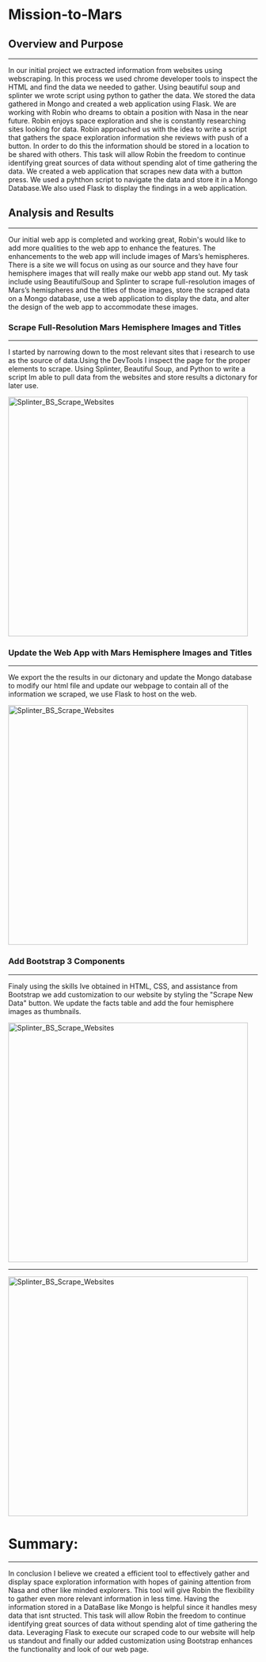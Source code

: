 # Mission-to-Mars

## Overview and Purpose
______________________________________________

In our initial project we extracted information from websites using webscraping. In this process we used chrome developer tools to inspect the HTML and find the data we needed to gather. Using beautiful soup and splinter we wrote script using python to gather the data. We stored the data gathered in Mongo and created a web application using Flask. We are working with Robin who dreams to obtain a position with Nasa in the near future. Robin enjoys space exploration and she is constantly researching sites looking for data. Robin approached us with the idea to write a script that gathers the space exploration information she reviews with push of a button. In order to do this the information should be stored in a location to be shared with others. This task will allow Robin the freedom to continue identifying great sources of data without spending alot of time gathering the data. We created a web application that scrapes new data with a button press. We used a pyhthon script to navigate the data and store it in a Mongo Database.We also used Flask to display the findings in a web application.

## Analysis and Results
___________________________________________________

Our initial web app is completed and working great, Robin's would like to add more qualities to the web app to enhance the features. The enhancements to the web app will include images of Mars’s hemispheres. There is a site we will focus on using as our source and they have four hemisphere images that will really make our webb app stand out. My task include using BeautifulSoup and Splinter to scrape full-resolution images of Mars’s hemispheres and the titles of those images, store the scraped data on a Mongo database, use a web application to display the data, and alter the design of the web app to accommodate these images.



### Scrape Full-Resolution Mars Hemisphere Images and Titles
_________________________________________________________________
I started by narrowing down to the most relevant sites that i research to use as the source of data.Using the DevTools I inspect the page for the proper elements to scrape. Using Splinter, Beautiful Soup, and Python to write a script Im able to pull data from the websites and store results a dictonary for later use.

<img width="484" alt="Splinter_BS_Scrape_Websites" src="https://user-images.githubusercontent.com/88467263/140651395-f5f7f68e-387c-4631-baf3-9437eafe0540.PNG">

### Update the Web App with Mars Hemisphere Images and Titles
_________________________________________________________________
We export the the results in our dictonary and update the Mongo database to modify our html file and update our webpage to contain all of the information we scraped, we use Flask to host on the web.

<img width="484" alt="Splinter_BS_Scrape_Websites" src="https://user-images.githubusercontent.com/88467263/140651401-84c4b1b8-2c8f-4278-a7e4-2e5880c18129.PNG">

### Add Bootstrap 3 Components
_________________________________________________________________

Finaly using the skills Ive obtained in HTML, CSS, and assistance from Bootstrap we add customization to our website by styling the "Scrape New Data" button. We update the facts table and add the four hemisphere images as thumbnails.


<img width="484" alt="Splinter_BS_Scrape_Websites" src="https://user-images.githubusercontent.com/88467263/140651404-b59028eb-a71e-425b-80cd-469c9fc360c7.PNG">

______________________________________________________

<img width="484" alt="Splinter_BS_Scrape_Websites" src="https://user-images.githubusercontent.com/88467263/140651413-629b0b53-6425-433c-ba5d-5a29dbf14ec3.PNG">



# Summary:
________________________

In conclusion I believe we created a efficient tool to effectively gather and display space exploration information with hopes of gaining attention from Nasa and other like minded explorers. This tool will give Robin the flexibility to gather even more relevant information in less time. Having the information stored in a DataBase like Mongo is helpful since it handles mesy data that isnt structed. This task will allow Robin the freedom to continue identifying great sources of data without spending alot of time gathering the data. Leveraging Flask to execute our scraped code to our website will help us standout and finally our added customization using Bootstrap enhances the functionality and look of our web page.
